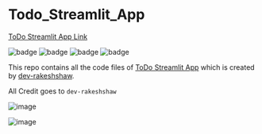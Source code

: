 # Todo_Streamlit_App

[ToDo Streamlit App Link](https://dev-rakeshshaw-todo-streamlit-app-app-gezgkn.streamlit.app/)

![badge](https://img.shields.io/badge/Developer-Rakesh%20Shaw-blueviolet)
![badge](https://img.shields.io/badge/Framework-Streamlit-red)
![badge](https://img.shields.io/badge/Database-MongoDB%20Atlas-green)
![badge](https://img.shields.io/badge/Language-Python-brightgreen)

This repo contains all the code files of [ToDo Streamlit App](https://dev-rakeshshaw-todo-streamlit-app-app-gezgkn.streamlit.app/) which is created by [dev-rakeshshaw](https://github.com/dev-rakeshshaw/).

All Credit goes to `dev-rakeshshaw`

![image](https://user-images.githubusercontent.com/88075256/213873287-d13a585f-9332-4d1b-8264-8a3da0514dda.png)


![image](https://user-images.githubusercontent.com/88075256/213873107-82a65a90-5736-4c47-aa35-7c9929875ee1.png)

